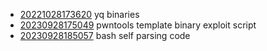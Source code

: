 - [20221028173620](/zet/20221028173620/README.md) yq binaries
- [20230928175049](/zet/20230928175049/README.md) pwntools template binary exploit script
- [20230928185057](/zet/20230928185057/README.md) bash self parsing code
